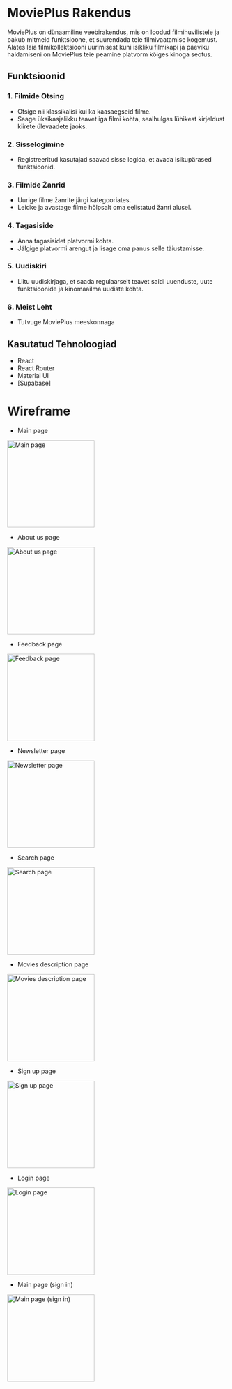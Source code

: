 # MoviePlus Rakendus

MoviePlus on dünaamiline veebirakendus, mis on loodud filmihuvilistele ja pakub mitmeid funktsioone, et suurendada teie filmivaatamise kogemust. Alates laia filmikollektsiooni uurimisest kuni isikliku filmikapi ja päeviku haldamiseni on MoviePlus teie peamine platvorm kõiges kinoga seotus.

## Funktsioonid

### 1. Filmide Otsing

- Otsige nii klassikalisi kui ka kaasaegseid filme.
- Saage üksikasjalikku teavet iga filmi kohta, sealhulgas lühikest kirjeldust kiirete ülevaadete jaoks.

### 2. Sisselogimine

- Registreeritud kasutajad saavad sisse logida, et avada isikupärased funktsioonid.

### 3. Filmide Žanrid

- Uurige filme žanrite järgi kategooriates.
- Leidke ja avastage filme hõlpsalt oma eelistatud žanri alusel.

### 4. Tagasiside

- Anna tagasisidet platvormi kohta.
- Jälgige platvormi arengut ja lisage oma panus selle täiustamisse.

### 5. Uudiskiri

- Liitu uudiskirjaga, et saada regulaarselt teavet saidi uuenduste, uute funktsioonide ja kinomaailma uudiste kohta.

### 6. Meist Leht

- Tutvuge MoviePlus meeskonnaga

## Kasutatud Tehnoloogiad

- React
- React Router
- Material UI
- [Supabase]

# Wireframe

- Main page

<img src="wireframe/movies.jpg" alt="Main page" width="200">

- About us page

<img src="wireframe/aboutus.jpg" alt="About us page" width="200">

- Feedback page

<img src="wireframe/feedback.jpg" alt="Feedback page" width="200">

- Newsletter page

<img src="wireframe/news.jpg" alt="Newsletter page" width="200">

- Search page

<img src="wireframe/search.jpg" alt="Search page" width="200">

- Movies description page

<img src="wireframe/moviesD.jpg" alt="Movies description page" width="200">

- Sign up page

<img src="wireframe/signup.jpg" alt="Sign up page" width="200">

- Login page

<img src="wireframe/login.jpg" alt="Login page" width="200">

- Main page (sign in)

<img src="wireframe/mypage.jpg" alt="Main page (sign in)" width="200">
